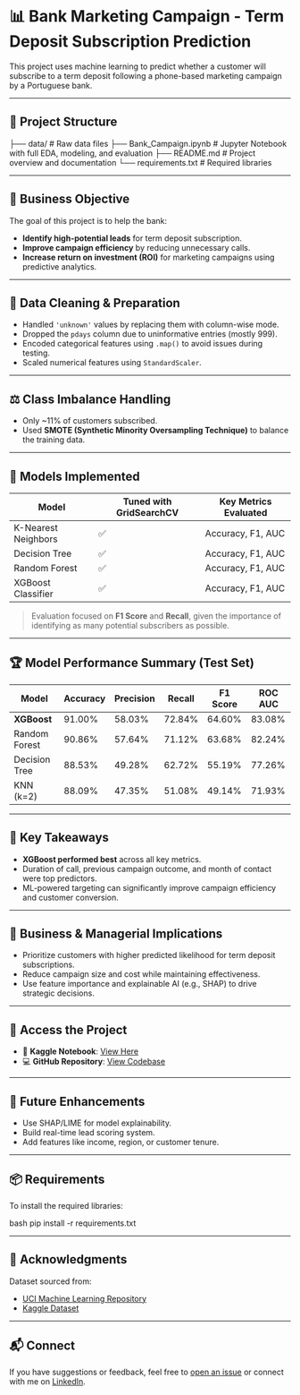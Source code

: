 # 📊 Bank Marketing Campaign - Term Deposit Subscription Prediction

This project uses machine learning to predict whether a customer will subscribe to a term deposit following a phone-based marketing campaign by a Portuguese bank.

---

## 📁 Project Structure
├── data/ # Raw data files
├── Bank_Campaign.ipynb # Jupyter Notebook with full EDA, modeling, and evaluation
├── README.md # Project overview and documentation
└── requirements.txt # Required libraries


---

## 🎯 Business Objective

The goal of this project is to help the bank:
- **Identify high-potential leads** for term deposit subscription.
- **Improve campaign efficiency** by reducing unnecessary calls.
- **Increase return on investment (ROI)** for marketing campaigns using predictive analytics.

---

## 🧹 Data Cleaning & Preparation

- Handled `'unknown'` values by replacing them with column-wise mode.
- Dropped the `pdays` column due to uninformative entries (mostly 999).
- Encoded categorical features using `.map()` to avoid issues during testing.
- Scaled numerical features using `StandardScaler`.

---

## ⚖️ Class Imbalance Handling

- Only ~11% of customers subscribed.
- Used **SMOTE (Synthetic Minority Oversampling Technique)** to balance the training data.

---

## 🤖 Models Implemented

| Model                | Tuned with GridSearchCV | Key Metrics Evaluated |
|----------------------|--------------------------|------------------------|
| K-Nearest Neighbors  | ✅                       | Accuracy, F1, AUC      |
| Decision Tree        | ✅                       | Accuracy, F1, AUC      |
| Random Forest        | ✅                       | Accuracy, F1, AUC      |
| XGBoost Classifier   | ✅                       | Accuracy, F1, AUC      |

> Evaluation focused on **F1 Score** and **Recall**, given the importance of identifying as many potential subscribers as possible.

---

## 🏆 Model Performance Summary (Test Set)

| Model         | Accuracy | Precision | Recall | F1 Score | ROC AUC |
|---------------|----------|-----------|--------|----------|---------|
| **XGBoost**   | 91.00%   | 58.03%    | 72.84% | 64.60%   | 83.08%  |
| Random Forest | 90.86%   | 57.64%    | 71.12% | 63.68%   | 82.24%  |
| Decision Tree | 88.53%   | 49.28%    | 62.72% | 55.19%   | 77.26%  |
| KNN (k=2)     | 88.09%   | 47.35%    | 51.08% | 49.14%   | 71.93%  |

---

## 📌 Key Takeaways

- **XGBoost performed best** across all key metrics.
- Duration of call, previous campaign outcome, and month of contact were top predictors.
- ML-powered targeting can significantly improve campaign efficiency and customer conversion.

---

## 🧠 Business & Managerial Implications

- Prioritize customers with higher predicted likelihood for term deposit subscriptions.
- Reduce campaign size and cost while maintaining effectiveness.
- Use feature importance and explainable AI (e.g., SHAP) to drive strategic decisions.

---

## 📂 Access the Project

- 🔗 **Kaggle Notebook**: [View Here](https://www.kaggle.com/code/demhazaje/bank-campaign)
- 💻 **GitHub Repository**: [View Codebase](https://github.com/demhazaje/Bank-Marketing-Campaign)

---

## 🚀 Future Enhancements

- Use SHAP/LIME for model explainability.
- Build real-time lead scoring system.
- Add features like income, region, or customer tenure.

---

## 📦 Requirements

To install the required libraries:

bash
pip install -r requirements.txt

--- 


## 🙌 Acknowledgments

Dataset sourced from:

- [UCI Machine Learning Repository](https://archive.ics.uci.edu/dataset/222/bank+marketing)  
- [Kaggle Dataset](https://www.kaggle.com/datasets/pankajbhowmik/bank-marketing-campaign-subscriptions/data)

---

## 📬 Connect

If you have suggestions or feedback, feel free to [open an issue](https://github.com/demhazaje/Bank-Marketing-Campaign/issues) or connect with me on [LinkedIn](https://www.linkedin.com/in/ejazahmed7/).






